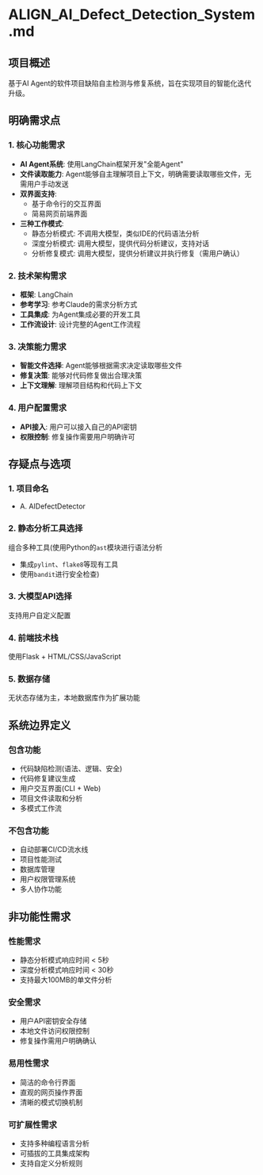 # ALIGN_AI_Defect_Detection_System.md

## 项目概述
基于AI Agent的软件项目缺陷自主检测与修复系统，旨在实现项目的智能化迭代升级。

## 明确需求点

### 1. 核心功能需求
- **AI Agent系统**: 使用LangChain框架开发"全能Agent"
- **文件读取能力**: Agent能够自主理解项目上下文，明确需要读取哪些文件，无需用户手动发送
- **双界面支持**:
  - 基于命令行的交互界面
  - 简易网页前端界面
- **三种工作模式**:
  - 静态分析模式: 不调用大模型，类似IDE的代码语法分析
  - 深度分析模式: 调用大模型，提供代码分析建议，支持对话
  - 分析修复模式: 调用大模型，提供分析建议并执行修复（需用户确认）

### 2. 技术架构需求
- **框架**: LangChain
- **参考学习**: 参考Claude的需求分析方式
- **工具集成**: 为Agent集成必要的开发工具
- **工作流设计**: 设计完整的Agent工作流程

### 3. 决策能力需求
- **智能文件选择**: Agent能够根据需求决定读取哪些文件
- **修复决策**: 能够对代码修复做出合理决策
- **上下文理解**: 理解项目结构和代码上下文

### 4. 用户配置需求
- **API接入**: 用户可以接入自己的API密钥
- **权限控制**: 修复操作需要用户明确许可

## 存疑点与选项

### 1. 项目命名

- A. AIDefectDetector


### 2. 静态分析工具选择

组合多种工具(使用Python的`ast`模块进行语法分析
-  集成`pylint`、`flake8`等现有工具
-  使用`bandit`进行安全检查)


### 3. 大模型API选择
支持用户自定义配置
### 4. 前端技术栈
使用Flask + HTML/CSS/JavaScript

### 5. 数据存储
无状态存储为主，本地数据库作为扩展功能

## 系统边界定义

### 包含功能
- 代码缺陷检测(语法、逻辑、安全)
- 代码修复建议生成
- 用户交互界面(CLI + Web)
- 项目文件读取和分析
- 多模式工作流

### 不包含功能
- 自动部署CI/CD流水线
- 项目性能测试
- 数据库管理
- 用户权限管理系统
- 多人协作功能

## 非功能性需求

### 性能需求
- 静态分析模式响应时间 < 5秒
- 深度分析模式响应时间 < 30秒
- 支持最大100MB的单文件分析

### 安全需求
- 用户API密钥安全存储
- 本地文件访问权限控制
- 修复操作需用户明确确认

### 易用性需求
- 简洁的命令行界面
- 直观的网页操作界面
- 清晰的模式切换机制

### 可扩展性需求
- 支持多种编程语言分析
- 可插拔的工具集成架构
- 支持自定义分析规则